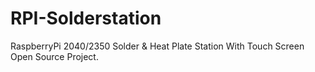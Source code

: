 # RPI-Solderstation
RaspberryPi 2040/2350 Solder &amp; Heat Plate Station With Touch Screen Open Source Project.

